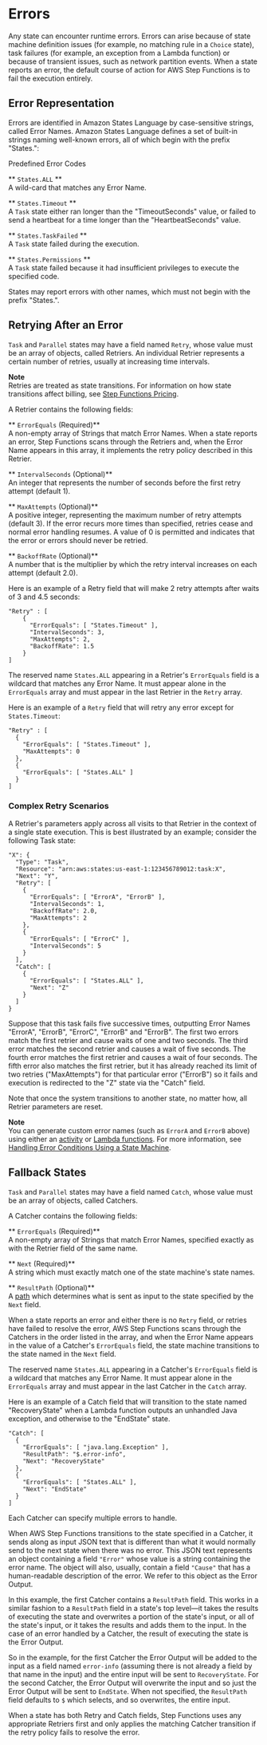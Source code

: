 # Errors<a name="amazon-states-language-errors"></a>

Any state can encounter runtime errors\. Errors can arise because of state machine definition issues \(for example, no matching rule in a `Choice` state\), task failures \(for example, an exception from a Lambda function\) or because of transient issues, such as network partition events\. When a state reports an error, the default course of action for AWS Step Functions is to fail the execution entirely\.

## Error Representation<a name="amazon-states-language-error-names"></a>

Errors are identified in Amazon States Language by case\-sensitive strings, called Error Names\. Amazon States Language defines a set of built\-in strings naming well\-known errors, all of which begin with the prefix "States\.":

Predefined Error Codes

** `States.ALL` **  
A wild\-card that matches any Error Name\.

** `States.Timeout` **  
A `Task` state either ran longer than the "TimeoutSeconds" value, or failed to send a heartbeat for a time longer than the "HeartbeatSeconds" value\.

** `States.TaskFailed` **  
A `Task` state failed during the execution\.

** `States.Permissions` **  
A `Task` state failed because it had insufficient privileges to execute the specified code\.

States may report errors with other names, which must not begin with the prefix "States\."\.

## Retrying After an Error<a name="amazon-states-language-retrying-after-error"></a>

 `Task` and `Parallel` states may have a field named `Retry`, whose value must be an array of objects, called Retriers\. An individual Retrier represents a certain number of retries, usually at increasing time intervals\.

**Note**  
Retries are treated as state transitions\. For information on how state transitions affect billing, see [Step Functions Pricing](https://aws.amazon.com/step-functions/pricing/)\.

A Retrier contains the following fields:

** `ErrorEquals` \(Required\)**  
A non\-empty array of Strings that match Error Names\. When a state reports an error, Step Functions scans through the Retriers and, when the Error Name appears in this array, it implements the retry policy described in this Retrier\.

** `IntervalSeconds` \(Optional\)**  
An integer that represents the number of seconds before the first retry attempt \(default 1\)\.

** `MaxAttempts` \(Optional\)**  
A positive integer, representing the maximum number of retry attempts \(default 3\)\. If the error recurs more times than specified, retries cease and normal error handling resumes\. A value of 0 is permitted and indicates that the error or errors should never be retried\.

** `BackoffRate` \(Optional\)**  
A number that is the multiplier by which the retry interval increases on each attempt \(default 2\.0\)\.

Here is an example of a Retry field that will make 2 retry attempts after waits of 3 and 4\.5 seconds:

```
"Retry" : [
    {
      "ErrorEquals": [ "States.Timeout" ],
      "IntervalSeconds": 3,
      "MaxAttempts": 2,
      "BackoffRate": 1.5
    }
]
```

The reserved name `States.ALL` appearing in a Retrier's `ErrorEquals` field is a wildcard that matches any Error Name\. It must appear alone in the `ErrorEquals` array and must appear in the last Retrier in the `Retry` array\.

Here is an example of a `Retry` field that will retry any error except for `States.Timeout`:

```
"Retry" : [
  {
    "ErrorEquals": [ "States.Timeout" ],
    "MaxAttempts": 0
  },
  {
    "ErrorEquals": [ "States.ALL" ]
  }
]
```

### Complex Retry Scenarios<a name="amazon-states-language-complex-retry-scenarios"></a>

A Retrier's parameters apply across all visits to that Retrier in the context of a single state execution\. This is best illustrated by an example; consider the following Task state:

```
"X": {
  "Type": "Task",
  "Resource": "arn:aws:states:us-east-1:123456789012:task:X",
  "Next": "Y",
  "Retry": [
    {
      "ErrorEquals": [ "ErrorA", "ErrorB" ],
      "IntervalSeconds": 1,
      "BackoffRate": 2.0,
      "MaxAttempts": 2
    },
    {
      "ErrorEquals": [ "ErrorC" ],
      "IntervalSeconds": 5
    }
  ],
  "Catch": [
    {
      "ErrorEquals": [ "States.ALL" ],
      "Next": "Z"
    }
  ]
}
```

Suppose that this task fails five successive times, outputting Error Names "ErrorA", "ErrorB", "ErrorC", "ErrorB" and "ErrorB"\. The first two errors match the first retrier and cause waits of one and two seconds\. The third error matches the second retrier and causes a wait of five seconds\. The fourth error matches the first retrier and causes a wait of four seconds\. The fifth error also matches the first retrier, but it has already reached its limit of two retries \("MaxAttempts"\) for that particular error \("ErrorB"\) so it fails and execution is redirected to the "Z" state via the "Catch" field\.

Note that once the system transitions to another state, no matter how, all Retrier parameters are reset\.

**Note**  
You can generate custom error names \(such as `ErrorA` and `ErrorB` above\) using either an [activity](amazon-states-language-task-state.md#amazon-states-language-task-state-activity) or [Lambda functions](amazon-states-language-task-state.md#amazon-states-language-task-state-lambda)\. For more information, see [Handling Error Conditions Using a State Machine](tutorial-handling-error-conditions.md)\.

## Fallback States<a name="amazon-states-language-fallback-states"></a>

 `Task` and `Parallel` states may have a field named `Catch`, whose value must be an array of objects, called Catchers\.

A Catcher contains the following fields:

** `ErrorEquals` \(Required\)**  
A non\-empty array of Strings that match Error Names, specified exactly as with the Retrier field of the same name\.

** `Next` \(Required\)**  
A string which must exactly match one of the state machine's state names\.

** `ResultPath` \(Optional\)**  
A [path](amazon-states-language-input-output-processing.md) which determines what is sent as input to the state specified by the `Next` field\.

When a state reports an error and either there is no `Retry` field, or retries have failed to resolve the error, AWS Step Functions scans through the Catchers in the order listed in the array, and when the Error Name appears in the value of a Catcher's `ErrorEquals` field, the state machine transitions to the state named in the `Next` field\.

The reserved name `States.ALL` appearing in a Catcher's `ErrorEquals` field is a wildcard that matches any Error Name\. It must appear alone in the `ErrorEquals` array and must appear in the last Catcher in the `Catch` array\.

Here is an example of a Catch field that will transition to the state named "RecoveryState" when a Lambda function outputs an unhandled Java exception, and otherwise to the "EndState" state\.

```
"Catch": [
  {
    "ErrorEquals": [ "java.lang.Exception" ],
    "ResultPath": "$.error-info",
    "Next": "RecoveryState"
  },
  {
    "ErrorEquals": [ "States.ALL" ],
    "Next": "EndState"
  }
]
```

Each Catcher can specify multiple errors to handle\.

When AWS Step Functions transitions to the state specified in a Catcher, it sends along as input JSON text that is different than what it would normally send to the next state when there was no error\. This JSON text represents an object containing a field `"Error"` whose value is a string containing the error name\. The object will also, usually, contain a field `"Cause"` that has a human\-readable description of the error\. We refer to this object as the Error Output\.

In this example, the first Catcher contains a `ResultPath` field\. This works in a similar fashion to a `ResultPath` field in a state's top level—it takes the results of executing the state and overwrites a portion of the state's input, or all of the state's input, or it takes the results and adds them to the input\. In the case of an error handled by a Catcher, the result of executing the state is the Error Output\.

So in the example, for the first Catcher the Error Output will be added to the input as a field named `error-info` \(assuming there is not already a field by that name in the input\) and the entire input will be sent to `RecoveryState`\. For the second Catcher, the Error Output will overwrite the input and so just the Error Output will be sent to `EndState`\. When not specified, the `ResultPath` field defaults to `$` which selects, and so overwrites, the entire input\.

When a state has both Retry and Catch fields, Step Functions uses any appropriate Retriers first and only applies the matching Catcher transition if the retry policy fails to resolve the error\.